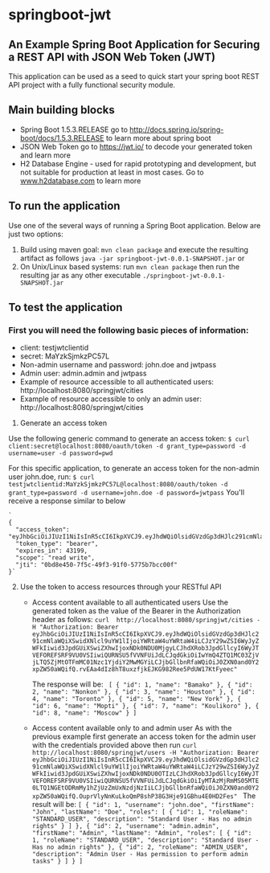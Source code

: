 # springboot-jwt
## An Example Spring Boot Application for Securing a REST API with JSON Web Token (JWT)

This application can be used as a seed to quick start your spring boot REST API project with a fully functional security module.

## Main building blocks
 * Spring Boot 1.5.3.RELEASE go to http://docs.spring.io/spring-boot/docs/1.5.3.RELEASE to learn more about spring boot
 * JSON Web Token go to https://jwt.io/ to decode your generated token and learn more
 * H2 Database Engine - used for rapid prototyping and development, but not suitable for production at least in most cases. Go to www.h2database.com to learn more
   
   
 
## To run the application
Use one of the several ways of running a Spring Boot application. Below are just two options:

1. Build using maven goal: `mvn clean package` and execute the resulting artifact as follows `java -jar springboot-jwt-0.0.1-SNAPSHOT.jar` or
2. On Unix/Linux based systems: run `mvn clean package` then run the resulting jar as any other executable `./springboot-jwt-0.0.1-SNAPSHOT.jar` 

## To test the application

 ### First you will need the following basic pieces of information:
 
 * client: testjwtclientid
 * secret: MaYzkSjmkzPC57L
 * Non-admin username and password: john.doe and jwtpass
 * Admin user: admin.admin and jwtpass
 * Example of resource accessible to all authenticated users:  http://localhost:8080/springjwt/cities
 * Example of resource accessible to only an admin user:  http://localhost:8080/springjwt/cities
 
 1. Generate an access token
 
   Use the following generic command to generate an access token:
   `$ curl client:secret@localhost:8080/oauth/token -d grant_type=password -d username=user -d password=pwd`
   
   For this specific application, to generate an access token for the non-admin user john.doe, run:
   `$ curl testjwtclientid:MaYzkSjmkzPC57L@localhost:8080/oauth/token -d grant_type=password -d username=john.doe -d password=jwtpass`
    You'll receive a response similar to below

    `
    {
      "access_token": "eyJhbGciOiJIUzI1NiIsInR5cCI6IkpXVCJ9.eyJhdWQiOlsidGVzdGp3dHJlc291cmNlaWQiXSwidXNlcl9uYW1lIjoiYWRtaW4uYWRtaW4iLCJzY29wZSI6WyJyZWFkIiwid3JpdGUiXSwiZXhwIjoxNDk0NDU0MjgyLCJhdXRob3JpdGllcyI6WyJTVEFOREFSRF9VU0VSIiwiQURNSU5fVVNFUiJdLCJqdGkiOiIwYmQ4ZTQ1MC03ZjVjLTQ5ZjMtOTFmMC01Nzc1YjdiY2MwMGYiLCJjbGllbnRfaWQiOiJ0ZXN0and0Y2xpZW50aWQifQ.rvEAa4dIz8hT8uxzfjkEJKG982Ree5PdUW17KtFyeec",
      "token_type": "bearer",
      "expires_in": 43199,
      "scope": "read write",
      "jti": "0bd8e450-7f5c-49f3-91f0-5775b7bcc00f"
    }`
    
 2. Use the token to access resources through your RESTful API
 
    * Access content available to all authenticated users
        Use the generated token  as the value of the Bearer in the Authorization header as follows:
        `curl  http://localhost:8080/springjwt/cities -H "Authorization: Bearer eyJhbGciOiJIUzI1NiIsInR5cCI6IkpXVCJ9.eyJhdWQiOlsidGVzdGp3dHJlc291cmNlaWQiXSwidXNlcl9uYW1lIjoiYWRtaW4uYWRtaW4iLCJzY29wZSI6WyJyZWFkIiwid3JpdGUiXSwiZXhwIjoxNDk0NDU0MjgyLCJhdXRob3JpdGllcyI6WyJTVEFOREFSRF9VU0VSIiwiQURNSU5fVVNFUiJdLCJqdGkiOiIwYmQ4ZTQ1MC03ZjVjLTQ5ZjMtOTFmMC01Nzc1YjdiY2MwMGYiLCJjbGllbnRfaWQiOiJ0ZXN0and0Y2xpZW50aWQifQ.rvEAa4dIz8hT8uxzfjkEJKG982Ree5PdUW17KtFyeec" `
        
        The response will be:
        `
        [
          {
            "id": 1,
            "name": "Bamako"
          },
          {
            "id": 2,
            "name": "Nonkon"
          },
          {
            "id": 3,
            "name": "Houston"
          },
          {
            "id": 4,
            "name": "Toronto"
          },
          {
            "id": 5,
            "name": "New York"
          },
          {
            "id": 6,
            "name": "Mopti"
          },
          {
            "id": 7,
            "name": "Koulikoro"
          },
          {
            "id": 8,
            "name": "Moscow"
          }
        ]`
        
    * Access content available only to and admin user
        As with the previous example first generate an access token for the admin user with the credentials provided above then run
        `curl  http://localhost:8080/springjwt/users -H "Authorization: Bearer eyJhbGciOiJIUzI1NiIsInR5cCI6IkpXVCJ9.eyJhdWQiOlsidGVzdGp3dHJlc291cmNlaWQiXSwidXNlcl9uYW1lIjoiYWRtaW4uYWRtaW4iLCJzY29wZSI6WyJyZWFkIiwid3JpdGUiXSwiZXhwIjoxNDk0NDU0OTIzLCJhdXRob3JpdGllcyI6WyJTVEFOREFSRF9VU0VSIiwiQURNSU5fVVNFUiJdLCJqdGkiOiIyMTAzMjRmMS05MTE0LTQ1NGEtODRmMy1hZjUzZmUxNzdjNzIiLCJjbGllbnRfaWQiOiJ0ZXN0and0Y2xpZW50aWQifQ.OuprVlyNnKuLkoQmP8shP38G3Hje91GBhu4E0HD2Fes" `
        The result will be:
        `
        [
          {
            "id": 1,
            "username": "john.doe",
            "firstName": "John",
            "lastName": "Doe",
            "roles": [
              {
                "id": 1,
                "roleName": "STANDARD_USER",
                "description": "Standard User - Has no admin rights"
              }
            ]
          },
          {
            "id": 2,
            "username": "admin.admin",
            "firstName": "Admin",
            "lastName": "Admin",
            "roles": [
              {
                "id": 1,
                "roleName": "STANDARD_USER",
                "description": "Standard User - Has no admin rights"
              },
              {
                "id": 2,
                "roleName": "ADMIN_USER",
                "description": "Admin User - Has permission to perform admin tasks"
              }
            ]
          }
        ]
        `

